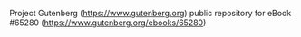 Project Gutenberg (https://www.gutenberg.org) public repository for
eBook #65280 (https://www.gutenberg.org/ebooks/65280)

